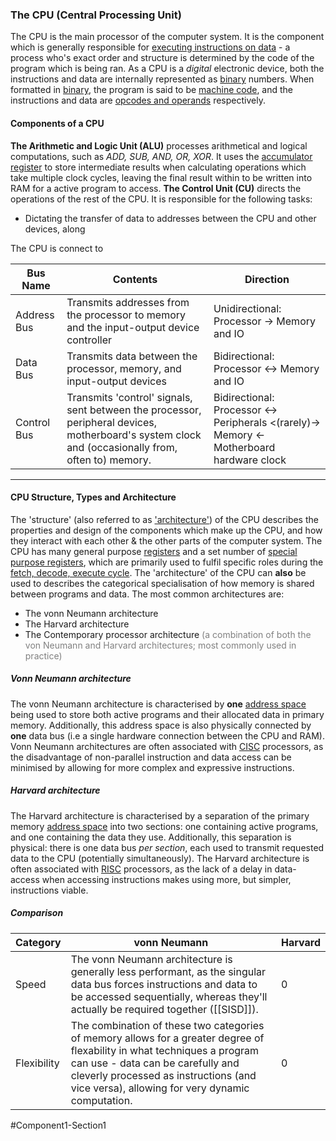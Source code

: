 ### The CPU (Central Processing Unit)
The CPU is the main processor of the computer system. It is the component which is generally responsible for [executing instructions on data](<Fetch, Decode, Execute cycle>) - a process who's exact order and structure is determined by the code of the program which is being ran. As a CPU is a *digital* electronic device, both the instructions and data are internally represented as [binary](Binary) numbers. When formatted in [binary](Binary), the program is said to be [machine code](<Machine code>), and the instructions and data are [opcodes and operands](<Opcodes and Operands>) respectively.

#### Components of a CPU
**The Arithmetic and Logic Unit (ALU)** processes arithmetical and logical computations, such as *ADD, SUB, AND, OR, XOR*. It uses the [accumulator register](Registers#^f2645b) to store intermediate results when calculating operations which take multiple clock cycles, leaving the final result within to be written into RAM for a active program to access.
**The Control Unit (CU)** directs the operations of the rest of the CPU. It is responsible for the following tasks:
- Dictating the transfer of data to addresses between the CPU and other devices, along  

The CPU is connect to 

Bus Name | Contents | Direction
--|--|--
Address Bus | Transmits addresses from the processor to memory and the input-output device controller|Unidirectional: Processor -> Memory and IO
Data Bus | Transmits data between the processor, memory, and input-output devices | Bidirectional: Processor <-> Memory and IO
Control Bus | Transmits 'control' signals, sent between the processor, peripheral devices, motherboard's system clock and (occasionally from, often to) memory.| Bidirectional: Processor <-> Peripherals <(rarely)-> Memory <- Motherboard hardware clock 

***
#### CPU Structure, Types and Architecture
The 'structure' (also referred to as <u>'architecture'</u>) of the CPU describes the properties and design of the components which make up the CPU, and how they interact with each other & the other parts of the computer system. The CPU has many general purpose [registers](Registers.md) and a set number of [special purpose registers](Registers.md#Sec2), which are primarily used to fulfil specific roles during the [fetch, decode, execute cycle](<Fetch, Decode, Execute cycle>). 
The 'architecture' of the CPU can **also** be used to describes the categorical specialisation of how memory is shared between programs and data. The most common architectures are: 
- The vonn Neumann architecture 
- The Harvard architecture
- The Contemporary processor architecture <span style="color:gray">(a combination of both the von Neumann and Harvard architectures; most commonly used in practice)</span>

##### Vonn Neumann architecture
The vonn Neumann architecture is characterised by **one** [address space](<RAM#Address space>) being used to store both active programs and their allocated data in primary memory. Additionally, this address space is also physically connected by **one** data bus (i.e a single hardware connection between the CPU and RAM). Vonn Neumann architectures are often associated with [CISC](<RISC and CISC>) processors, as the disadvantage of non-parallel instruction and data access can be minimised by allowing for more complex and expressive instructions.

##### Harvard architecture
The Harvard architecture is characterised by a separation of the primary memory [address space](<RAM#Address space>) into two sections: one containing active programs, and one containing the data they use. Additionally, this separation is physical: there is one data bus *per section*, each used to transmit requested data to the CPU (potentially simultaneously). The Harvard architecture is often associated with [RISC](<RISC and CISC>) processors, as the lack of a delay in data-access when accessing instructions makes using more, but simpler, instructions viable. 

##### Comparison

Category|vonn Neumann|Harvard
--|--|--
Speed|The vonn Neumann architecture is generally less performant, as the singular data bus forces instructions and data to be accessed sequentially, whereas they'll actually be required together ([[SISD]]).|0
Flexibility|The combination of these two categories of memory allows for a greater degree of flexability in what techniques a program can use - data can be carefully and cleverly processed as instructions (and vice versa), allowing for very dynamic computation. |0


#Component1-Section1
